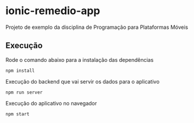 # ionic-remedio-app

Projeto de exemplo da disciplina de Programação para Plataformas Móveis

## Execução

Rode o comando abaixo para a instalação das dependências
```
npm install
```

Execução do backend que vai servir os dados para o aplicativo 
```
npm run server
```

Execução do aplicativo no navegador
```
npm start 
```

